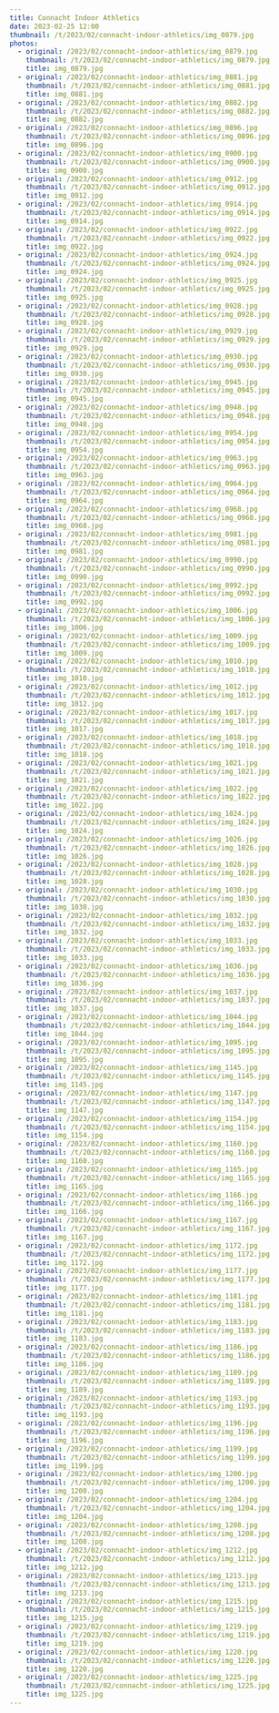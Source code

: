 ```yaml
---
title: Connacht Indoor Athletics
date: 2023-02-25 12:00
thumbnail: /t/2023/02/connacht-indoor-athletics/img_0879.jpg
photos:
  - original: /2023/02/connacht-indoor-athletics/img_0879.jpg
    thumbnail: /t/2023/02/connacht-indoor-athletics/img_0879.jpg
    title: img_0879.jpg
  - original: /2023/02/connacht-indoor-athletics/img_0881.jpg
    thumbnail: /t/2023/02/connacht-indoor-athletics/img_0881.jpg
    title: img_0881.jpg
  - original: /2023/02/connacht-indoor-athletics/img_0882.jpg
    thumbnail: /t/2023/02/connacht-indoor-athletics/img_0882.jpg
    title: img_0882.jpg
  - original: /2023/02/connacht-indoor-athletics/img_0896.jpg
    thumbnail: /t/2023/02/connacht-indoor-athletics/img_0896.jpg
    title: img_0896.jpg
  - original: /2023/02/connacht-indoor-athletics/img_0900.jpg
    thumbnail: /t/2023/02/connacht-indoor-athletics/img_0900.jpg
    title: img_0900.jpg
  - original: /2023/02/connacht-indoor-athletics/img_0912.jpg
    thumbnail: /t/2023/02/connacht-indoor-athletics/img_0912.jpg
    title: img_0912.jpg
  - original: /2023/02/connacht-indoor-athletics/img_0914.jpg
    thumbnail: /t/2023/02/connacht-indoor-athletics/img_0914.jpg
    title: img_0914.jpg
  - original: /2023/02/connacht-indoor-athletics/img_0922.jpg
    thumbnail: /t/2023/02/connacht-indoor-athletics/img_0922.jpg
    title: img_0922.jpg
  - original: /2023/02/connacht-indoor-athletics/img_0924.jpg
    thumbnail: /t/2023/02/connacht-indoor-athletics/img_0924.jpg
    title: img_0924.jpg
  - original: /2023/02/connacht-indoor-athletics/img_0925.jpg
    thumbnail: /t/2023/02/connacht-indoor-athletics/img_0925.jpg
    title: img_0925.jpg
  - original: /2023/02/connacht-indoor-athletics/img_0928.jpg
    thumbnail: /t/2023/02/connacht-indoor-athletics/img_0928.jpg
    title: img_0928.jpg
  - original: /2023/02/connacht-indoor-athletics/img_0929.jpg
    thumbnail: /t/2023/02/connacht-indoor-athletics/img_0929.jpg
    title: img_0929.jpg
  - original: /2023/02/connacht-indoor-athletics/img_0930.jpg
    thumbnail: /t/2023/02/connacht-indoor-athletics/img_0930.jpg
    title: img_0930.jpg
  - original: /2023/02/connacht-indoor-athletics/img_0945.jpg
    thumbnail: /t/2023/02/connacht-indoor-athletics/img_0945.jpg
    title: img_0945.jpg
  - original: /2023/02/connacht-indoor-athletics/img_0948.jpg
    thumbnail: /t/2023/02/connacht-indoor-athletics/img_0948.jpg
    title: img_0948.jpg
  - original: /2023/02/connacht-indoor-athletics/img_0954.jpg
    thumbnail: /t/2023/02/connacht-indoor-athletics/img_0954.jpg
    title: img_0954.jpg
  - original: /2023/02/connacht-indoor-athletics/img_0963.jpg
    thumbnail: /t/2023/02/connacht-indoor-athletics/img_0963.jpg
    title: img_0963.jpg
  - original: /2023/02/connacht-indoor-athletics/img_0964.jpg
    thumbnail: /t/2023/02/connacht-indoor-athletics/img_0964.jpg
    title: img_0964.jpg
  - original: /2023/02/connacht-indoor-athletics/img_0968.jpg
    thumbnail: /t/2023/02/connacht-indoor-athletics/img_0968.jpg
    title: img_0968.jpg
  - original: /2023/02/connacht-indoor-athletics/img_0981.jpg
    thumbnail: /t/2023/02/connacht-indoor-athletics/img_0981.jpg
    title: img_0981.jpg
  - original: /2023/02/connacht-indoor-athletics/img_0990.jpg
    thumbnail: /t/2023/02/connacht-indoor-athletics/img_0990.jpg
    title: img_0990.jpg
  - original: /2023/02/connacht-indoor-athletics/img_0992.jpg
    thumbnail: /t/2023/02/connacht-indoor-athletics/img_0992.jpg
    title: img_0992.jpg
  - original: /2023/02/connacht-indoor-athletics/img_1006.jpg
    thumbnail: /t/2023/02/connacht-indoor-athletics/img_1006.jpg
    title: img_1006.jpg
  - original: /2023/02/connacht-indoor-athletics/img_1009.jpg
    thumbnail: /t/2023/02/connacht-indoor-athletics/img_1009.jpg
    title: img_1009.jpg
  - original: /2023/02/connacht-indoor-athletics/img_1010.jpg
    thumbnail: /t/2023/02/connacht-indoor-athletics/img_1010.jpg
    title: img_1010.jpg
  - original: /2023/02/connacht-indoor-athletics/img_1012.jpg
    thumbnail: /t/2023/02/connacht-indoor-athletics/img_1012.jpg
    title: img_1012.jpg
  - original: /2023/02/connacht-indoor-athletics/img_1017.jpg
    thumbnail: /t/2023/02/connacht-indoor-athletics/img_1017.jpg
    title: img_1017.jpg
  - original: /2023/02/connacht-indoor-athletics/img_1018.jpg
    thumbnail: /t/2023/02/connacht-indoor-athletics/img_1018.jpg
    title: img_1018.jpg
  - original: /2023/02/connacht-indoor-athletics/img_1021.jpg
    thumbnail: /t/2023/02/connacht-indoor-athletics/img_1021.jpg
    title: img_1021.jpg
  - original: /2023/02/connacht-indoor-athletics/img_1022.jpg
    thumbnail: /t/2023/02/connacht-indoor-athletics/img_1022.jpg
    title: img_1022.jpg
  - original: /2023/02/connacht-indoor-athletics/img_1024.jpg
    thumbnail: /t/2023/02/connacht-indoor-athletics/img_1024.jpg
    title: img_1024.jpg
  - original: /2023/02/connacht-indoor-athletics/img_1026.jpg
    thumbnail: /t/2023/02/connacht-indoor-athletics/img_1026.jpg
    title: img_1026.jpg
  - original: /2023/02/connacht-indoor-athletics/img_1028.jpg
    thumbnail: /t/2023/02/connacht-indoor-athletics/img_1028.jpg
    title: img_1028.jpg
  - original: /2023/02/connacht-indoor-athletics/img_1030.jpg
    thumbnail: /t/2023/02/connacht-indoor-athletics/img_1030.jpg
    title: img_1030.jpg
  - original: /2023/02/connacht-indoor-athletics/img_1032.jpg
    thumbnail: /t/2023/02/connacht-indoor-athletics/img_1032.jpg
    title: img_1032.jpg
  - original: /2023/02/connacht-indoor-athletics/img_1033.jpg
    thumbnail: /t/2023/02/connacht-indoor-athletics/img_1033.jpg
    title: img_1033.jpg
  - original: /2023/02/connacht-indoor-athletics/img_1036.jpg
    thumbnail: /t/2023/02/connacht-indoor-athletics/img_1036.jpg
    title: img_1036.jpg
  - original: /2023/02/connacht-indoor-athletics/img_1037.jpg
    thumbnail: /t/2023/02/connacht-indoor-athletics/img_1037.jpg
    title: img_1037.jpg
  - original: /2023/02/connacht-indoor-athletics/img_1044.jpg
    thumbnail: /t/2023/02/connacht-indoor-athletics/img_1044.jpg
    title: img_1044.jpg
  - original: /2023/02/connacht-indoor-athletics/img_1095.jpg
    thumbnail: /t/2023/02/connacht-indoor-athletics/img_1095.jpg
    title: img_1095.jpg
  - original: /2023/02/connacht-indoor-athletics/img_1145.jpg
    thumbnail: /t/2023/02/connacht-indoor-athletics/img_1145.jpg
    title: img_1145.jpg
  - original: /2023/02/connacht-indoor-athletics/img_1147.jpg
    thumbnail: /t/2023/02/connacht-indoor-athletics/img_1147.jpg
    title: img_1147.jpg
  - original: /2023/02/connacht-indoor-athletics/img_1154.jpg
    thumbnail: /t/2023/02/connacht-indoor-athletics/img_1154.jpg
    title: img_1154.jpg
  - original: /2023/02/connacht-indoor-athletics/img_1160.jpg
    thumbnail: /t/2023/02/connacht-indoor-athletics/img_1160.jpg
    title: img_1160.jpg
  - original: /2023/02/connacht-indoor-athletics/img_1165.jpg
    thumbnail: /t/2023/02/connacht-indoor-athletics/img_1165.jpg
    title: img_1165.jpg
  - original: /2023/02/connacht-indoor-athletics/img_1166.jpg
    thumbnail: /t/2023/02/connacht-indoor-athletics/img_1166.jpg
    title: img_1166.jpg
  - original: /2023/02/connacht-indoor-athletics/img_1167.jpg
    thumbnail: /t/2023/02/connacht-indoor-athletics/img_1167.jpg
    title: img_1167.jpg
  - original: /2023/02/connacht-indoor-athletics/img_1172.jpg
    thumbnail: /t/2023/02/connacht-indoor-athletics/img_1172.jpg
    title: img_1172.jpg
  - original: /2023/02/connacht-indoor-athletics/img_1177.jpg
    thumbnail: /t/2023/02/connacht-indoor-athletics/img_1177.jpg
    title: img_1177.jpg
  - original: /2023/02/connacht-indoor-athletics/img_1181.jpg
    thumbnail: /t/2023/02/connacht-indoor-athletics/img_1181.jpg
    title: img_1181.jpg
  - original: /2023/02/connacht-indoor-athletics/img_1183.jpg
    thumbnail: /t/2023/02/connacht-indoor-athletics/img_1183.jpg
    title: img_1183.jpg
  - original: /2023/02/connacht-indoor-athletics/img_1186.jpg
    thumbnail: /t/2023/02/connacht-indoor-athletics/img_1186.jpg
    title: img_1186.jpg
  - original: /2023/02/connacht-indoor-athletics/img_1189.jpg
    thumbnail: /t/2023/02/connacht-indoor-athletics/img_1189.jpg
    title: img_1189.jpg
  - original: /2023/02/connacht-indoor-athletics/img_1193.jpg
    thumbnail: /t/2023/02/connacht-indoor-athletics/img_1193.jpg
    title: img_1193.jpg
  - original: /2023/02/connacht-indoor-athletics/img_1196.jpg
    thumbnail: /t/2023/02/connacht-indoor-athletics/img_1196.jpg
    title: img_1196.jpg
  - original: /2023/02/connacht-indoor-athletics/img_1199.jpg
    thumbnail: /t/2023/02/connacht-indoor-athletics/img_1199.jpg
    title: img_1199.jpg
  - original: /2023/02/connacht-indoor-athletics/img_1200.jpg
    thumbnail: /t/2023/02/connacht-indoor-athletics/img_1200.jpg
    title: img_1200.jpg
  - original: /2023/02/connacht-indoor-athletics/img_1204.jpg
    thumbnail: /t/2023/02/connacht-indoor-athletics/img_1204.jpg
    title: img_1204.jpg
  - original: /2023/02/connacht-indoor-athletics/img_1208.jpg
    thumbnail: /t/2023/02/connacht-indoor-athletics/img_1208.jpg
    title: img_1208.jpg
  - original: /2023/02/connacht-indoor-athletics/img_1212.jpg
    thumbnail: /t/2023/02/connacht-indoor-athletics/img_1212.jpg
    title: img_1212.jpg
  - original: /2023/02/connacht-indoor-athletics/img_1213.jpg
    thumbnail: /t/2023/02/connacht-indoor-athletics/img_1213.jpg
    title: img_1213.jpg
  - original: /2023/02/connacht-indoor-athletics/img_1215.jpg
    thumbnail: /t/2023/02/connacht-indoor-athletics/img_1215.jpg
    title: img_1215.jpg
  - original: /2023/02/connacht-indoor-athletics/img_1219.jpg
    thumbnail: /t/2023/02/connacht-indoor-athletics/img_1219.jpg
    title: img_1219.jpg
  - original: /2023/02/connacht-indoor-athletics/img_1220.jpg
    thumbnail: /t/2023/02/connacht-indoor-athletics/img_1220.jpg
    title: img_1220.jpg
  - original: /2023/02/connacht-indoor-athletics/img_1225.jpg
    thumbnail: /t/2023/02/connacht-indoor-athletics/img_1225.jpg
    title: img_1225.jpg
---
```

